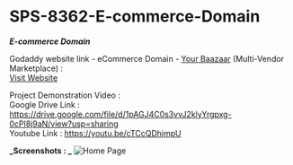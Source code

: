 # SPS-8362-E-commerce-Domain
<b>_E-commerce Domain_</b>

Godaddy website link - eCommerce Domain - [Your Baazaar](https://f7l.2da.myftpupload.com/ "Your Baazaar") (Multi-Vendor Marketplace) : <br>
[Visit Website](https://f7l.2da.myftpupload.com/)

Project Demonstration Video :<br>
Google Drive Link : https://drive.google.com/file/d/1pAGJ4C0s3vvJ2klyYrgpxg-0cPl8j9aN/view?usp=sharing <br>
Youtube Link : https://youtu.be/cTCcQDhjmpU

**_Screenshots : _**
![Home Page](https://secureservercdn.net/160.153.138.219/f7l.2da.myftpupload.com/wp-content/uploads/2021/01/cropped-logo-new2-1-151x73.png "Your Baazaar Home Page")

